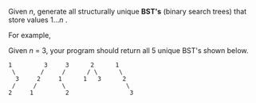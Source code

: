 Given _n_, generate all structurally unique **BST's** (binary search trees) that store values 1..._n_ .

For example,

Given _n_ = 3, your program should return all 5 unique BST's shown below.

    1         3     3      2      1
     \       /     /      / \      \
      3     2     1      1   3      2
     /     /       \                 \
    2     1         2                 3